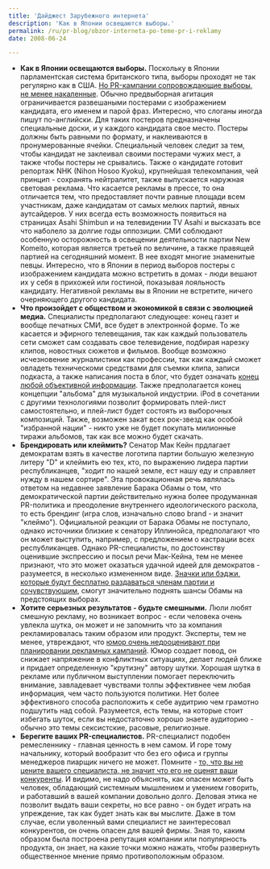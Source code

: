 ```yaml
---
title: 'Дайджест Зарубежного интернета'
description: 'Как в Японии освещаются выборы.'
permalink: /ru/pr-blog/obzor-interneta-po-teme-pr-i-reklamy
date: 2008-06-24

---
```

<ul>
<li><strong>Как в Японии освещаются выборы.</strong>
Поскольку в Японии парламентская система британского типа, выборы проходят не так регулярно как в США. <a href="http://japundit.com/archives/2008/06/24/8619/">Но PR-кампании сопровождающие выборы, не менее накаленные</a>. Обычно предвыборная агитация ограничивается развешаными постерами с изображением кандидата, его именем и парой фраз. Интересно, что слоганы иногда пишут по-английски.
Для таких постеров предназначены специальные доски, и у каждого кандидата свое место. Постеры должны быть равными по формату, и наклеиваются в пронумерованные ячейки. Специальный человек следит за тем, чтобы кандидат не заклеивал своими постерами чужих мест, а также чтобы постеры не срывались.
Также о кандидате готовит репортаж NHK (Nihon Hosoo Kyoku), крупнейшая телекомпания, чей принцип - сохранять нейтралитет, также выпускается наружная световая реклама. Что касается рекламы в прессе, то она отличается тем, что предоставляет почти равные площади всем участникам, даже кандидатам от самых мелких партий, явных аутсайдеров. У них всегда есть возможность появиться на страницах Asahi Shimbun и на телевидении TV Asahi и высказать все что наболело за долгие годы оппозиции. СМИ соблюдают особенную осторожность в освещении деятельности партии New Komeito, которая является третьей по величине, а также правящей партией на сегодняшний момент. В нее входят многие знаменитые певцы.
Интересно, что в Японии в период выборов постеры с изображением кандидата можно встретить в домах - люди вешают их у себя в прихожей или гостиной, показывая лояльность кандидату.
Негативной рекламы вы в Японии не встретите, ничего очерняющего другого кандидата.</li>
<li><strong>Что произойдет с обществом и экономикой в связи с эволюцией медиа.</strong>
Специалисты предполагают следующее: конец газет и вообще печатных СМИ, все будет в электронной форме. То же касается и эфирного телевещания, так как каждый пользователь сети сможет сам создавать свое телевидение, подбирая нарезку клипов, новостных сюжетов и фильмов. Вообще возможно исчезновение журналистики как профессии, так как каждый сможет овладеть техническоми средствами для съемки клипа, записи подкаста, а также написания поста в блог, что будет означать <a href="http://adage.com/mediaworks/article?article_id=127893">конец любой объективной информации</a>. Также предполагается конец концепции "альбома" для музыкальной индустрии. iPod в сочетании с другими технологиями позволит формировать плей-лист самостоятельно, и плей-лист будет состоять из выборочных композиций. Также, возможен закат всех рок-звезд как особой "избранной нации" - никто уже не будет покупать милионные тиражи альбомов, так как все можно будет скачать. </li>
<li><strong>Брендировать или клеймить?</strong>
Сенатор Мак Кейн прдлагает демократам взять в качестве логотипа партии большую железную литеру "D" и клеймить ею тех, кто, по выражению лидера партии республиканцев, "ходит по нашей земле, ест нашу еду и справляет нужду в нашем сортире". Эта провокационная речь являлась ответом на недавнее заявление Барака Обамы о том, что демократической партии действительно нужна более продуманная PR-политика и преодоление внутреннего идеологического раскола, то есть брендинг (игра слов, изначально слово  brand - и значит "клеймо"). Официальной реакции от Барака Обамы не поступало, однако источники близкие к сенатору Иллинойса, предполагают что он может выступить, например, с предложением о кастрации всех республиканцев. Однако PR-специалисты, по достоинству оценившие экспрессию и посыл речи Мак-Кейна, тем не менее признают, что это может оказаться удачной идеей для демократов - разумеется, в несколько измененном виде. <a href="http://www.crystalair.com/content.php?id=0R200806017">Значки или бэджи, которые будут бесплатно раздаваться членам партии и сочувствующим</a>, смогут значительно поднять шансы Обамы на предстоящих выборах.</li>
<li><strong>Хотите серьезных результатов - будьте смешными.</strong>
Люли любят смешную рекламу, но возникает вопрос - если человека очень увлекла шутка, он может и не запомнить что за компания рекламировалась таким образом или продукт. Эксперты, тем не менее, утвреждают, что <a href="http://www.usatoday.com/money/smallbusiness/columnist/strauss/2008-06-23-humor-in-small-business_N.htm">юмор очень недооценивают при планировании рекламных кампаний</a>. Юмор создает повод, он снижает напряжение в конфликтных ситуациях, делает людей ближе и придает определенную "крутизну" автору шутки. Хорошая шутка в рекламе или публичном выступлении   помогает переключить внимание, завладевает чувствами толпы эффективнее чем любая информация, чем часто пользуются политики. Нет более эффективного способа расположить к себе аудитрию чем грамотно подшутить над собой. Разумеется, есть темы, на которые стоит избегать шуток, если вы недостаточно хорошо знаете аудиторию - обычно это темы сексистские, расовые, религиозные.</li>
<li><strong>Берегите ваших PR-специалистов.</strong>
PR-специалист подобен ремесленнику - главная ценность в нем самом. И горе тому начальнику, который вообразит что  без его офиса и группы менеджеров пиарщик ничего не может. Помните - <a href="http://www.dispatch.co.za/article.aspx?id=216108">то, что вы не цените вашего специалиста, не значит что его не оценят ваши конкуренты</a>. И видимо, не надо объяснять, как опасен может быть человек, обладающий системным мышлением и умением говорить, и работавший в вашей компании довольно долго. Деловая этика не позволит выдать ваши секреты, но все равно - он будет играть на упреждение, так как будет знать как вы мыслите.
Даже в том случае, если уволенный вами специалист не заинтересовал конкурентов, он очень опасен для вашей фирмы. Зная то, каким образом была построена репутация компании или популярность продукта, он знает, на какие точки можно нажать, чтобы  развернуть общественное мнение прямо противоположным образом. </li>
</ul>





